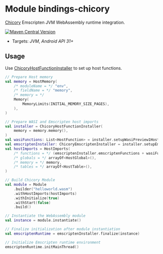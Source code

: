 # Module bindings-chicory

[Chicory] Emscripten JVM WebAssembly runtime integration.

[<img alt="Maven Central Version" src="https://img.shields.io/maven-central/v/at.released.weh/bindings-chicory?style=flat-square">](https://central.sonatype.com/artifact/at.released.weh/bindings-chicory/overview)

* Targets: *JVM*, *Android API 31+*

## Usage

Use [ChicoryHostFunctionInstaller](https://weh.released.at/api/bindings-chicory/at.released.weh.bindings.chicory/-chicory-host-function-installer/index.html)
to set up host functions.

```kotlin
// Prepare Host memory
val memory = HostMemory(
    /* moduleName = */ "env",
    /* fieldName = */ "memory",
    /* memory = */
    Memory(
        MemoryLimits(INITIAL_MEMORY_SIZE_PAGES),
    ),
)

// Prepare WASI and Emscripten host imports
val installer = ChicoryHostFunctionInstaller(
    memory = memory.memory(),
)
val wasiFunctions: List<HostFunction> = installer.setupWasiPreview1HostFunctions()
val emscriptenInstaller: ChicoryEmscriptenInstaller = installer.setupEmscriptenFunctions()
val hostImports = HostImports(
    /* functions = */ (emscriptenInstaller.emscriptenFunctions + wasiFunctions).toTypedArray(),
    /* globals = */ arrayOf<HostGlobal>(),
    /* memory = */ memory,
    /* tables = */ arrayOf<HostTable>(),
)

// Build Chicory Module
val module = Module
    .builder("helloworld.wasm")
    .withHostImports(hostImports)
    .withInitialize(true)
    .withStart(false)
    .build()

// Instantiate the WebAssembly module
val instance = module.instantiate()

// Finalize initialization after module instantiation
val emscriptenRuntime = emscriptenInstaller.finalize(instance)

// Initialize Emscripten runtime environment
emscriptenRuntime.initMainThread()

```

[Chicory]: https://github.com/dylibso/chicory
